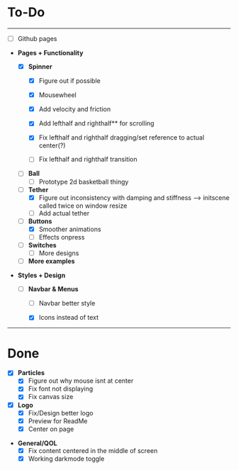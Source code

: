 # To-Do 
___

- [ ] Github pages

- **Pages + Functionality**

  - [x] **Spinner**
    - [x] Figure out if possible
    - [x] Mousewheel
    - [x] Add velocity and friction
    - [x] Add lefthalf and righthalf** for scrolling
    - [x] Fix lefthalf and righthalf dragging/set reference to actual center(?)

    - [ ] Fix lefthalf and righthalf transition

  - [ ] **Ball**
    - [ ] Prototype 2d basketball thingy

  - [ ] **Tether**
    - [x] Figure out inconsistency with damping and stiffness --> initscene called twice on window resize
    - [ ] Add actual tether

  - [ ] **Buttons**
    - [x] Smoother animations
    - [ ] Effects onpress

  - [ ] **Switches**
    - [ ] More designs

  - [ ] **More examples**

- **Styles + Design**

  - [ ] **Navbar & Menus**
    - [ ] Navbar better style
    - [x] Icons instead of text


___

# Done

  - [x] **Particles**
    - [x] Figure out why mouse isnt at center 
    - [x] Fix font not displaying
    - [x] Fix canvas size

  - [x] **Logo**
    - [x] Fix/Design better logo
    - [x] Preview for ReadMe
    - [x] Center on page

  - **General/QOL**
    - [x] Fix content centered in the middle of screen
    - [x] Working darkmode toggle